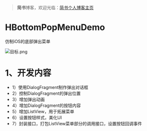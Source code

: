 > **简书**博客，欢迎光临：[简书个人博客主页](http://www.jianshu.com/users/ba85118e2023/latest_articles)

# HBottomPopMenuDemo
仿制iOS的底部弹出菜单

![目标.png](http://upload-images.jianshu.io/upload_images/1708416-7c539ae3e50c06bf.png?imageMogr2/auto-orient/strip%7CimageView2/2/w/360)


# 1、开发内容
* 1）使用DialogFragment制作弹出对话框
* 2）控制DialogFragment的弹出位置
* 3）增加弹出动画
* 4）增加DialogFragment的按钮内容
* 5）增加ListView，用于拓展菜单
* 6）设置按钮样式，美化UI
* 7）封装接口，打包ListView菜单部分的调用接口，设置按钮回调事件
